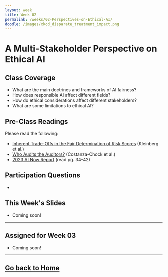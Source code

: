 ```yaml
---
layout: week
title: Week 02
permalink: /weeks/02-Perspectives-on-Ethical-AI/
doodle: /images/xkcd_disparate_treatment_impact.png
---
```


# A Multi-Stakeholder Perspective on Ethical AI

## Class Coverage
* What are the main doctrines and frameworks of AI fairness? 
* How does responsible AI affect different fields? 
* How do ethical considerations affect different stakeholders? 
* What are some limitations to ethical AI? 

## Pre-Class Readings
Please read the following:
* [Inherent Trade-Offs in the Fair Determination of Risk Scores](https://arxiv.org/abs/1609.05807) (Kleinberg et al.)
* [Who Audits the Auditors?](https://www.ajl.org/auditors) (Costanza-Chock et al.)
* [2023 AI Now Report](https://ainowinstitute.org/wp-content/uploads/2023/04/AI-Now-2023-Landscape-Report-FINAL.pdf) (read pg. 34-42)


## Participation Questions
*

## This Week's Slides
* Coming soon!

---

## Assigned for Week 03
* Coming soon!

---
[Go back to Home](https://nanrahman.github.io/capstone-responsible-ai/)
---
